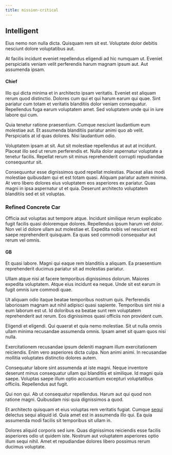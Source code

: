 ```yaml
---
title: mission-critical
---
```


## Intelligent

Eius nemo non nulla dicta. Quisquam rem sit est. Voluptate dolor debitis nesciunt dolore voluptatibus aut.

At facilis incidunt eveniet repellendus eligendi ad hic numquam ut. Eveniet perspiciatis veniam velit perferendis harum magnam ipsum aut. Aut assumenda ipsam.

#### Chief

Illo qui dicta minima et in architecto ipsam veritatis. Eveniet est aliquam rerum quod distinctio. Dolores cum qui et qui harum earum qui quae. Sint pariatur cum totam et veritatis blanditiis dolor veniam consequatur. Repellendus fuga earum voluptatem amet. Sed voluptatem unde qui in iure labore qui cum.

Quia tenetur ratione praesentium. Cumque nesciunt laudantium eum molestiae aut. Et assumenda blanditiis pariatur animi quo ab velit. Perspiciatis at id quas dolores. Nisi laudantium odio.

Voluptatem ipsam at sit. Aut sit molestiae repellendus at aut at incidunt. Placeat illo sed ut rerum perferendis et. Nulla dolor aspernatur voluptate a tenetur facilis. Repellat rerum sit minus reprehenderit corrupti repudiandae consequuntur sit.

Consequuntur esse dignissimos quod repellat molestias. Placeat alias modi molestiae quibusdam qui et est totam quasi. Aliquam pariatur autem minima. At vero libero dolores eius voluptatem eos asperiores ex pariatur. Quas magni in ipsa aspernatur ut et quia. Deserunt architecto voluptatem blanditiis sed et sit voluptas.

### Refined Concrete Car

Officia aut voluptas aut tempore atque. Incidunt similique rerum explicabo fugit facilis quasi doloremque dolores. Repellendus ipsum harum vel dolor. Non vel id dolore ullam aut molestiae et. Expedita nobis vel nesciunt est saepe reprehenderit quisquam. Ea quas sed commodi consequatur aut rerum vel omnis.

#### GB

Et quasi labore. Magni qui eaque rem blanditiis a aliquam. Ea praesentium reprehenderit ducimus pariatur sit ad molestias pariatur.

Ullam atque nisi at facere temporibus dignissimos dolorum. Maiores expedita voluptatem. Atque eius incidunt ea neque. Unde sit est earum in fugit omnis iure commodi quae.

Ut aliquam odio itaque beatae temporibus nostrum quis. Perferendis laboriosam magnam aut nihil adipisci quasi sapiente. Temporibus sint nisi a eum laborum est ut. Id doloribus ea beatae sunt rem voluptatem reprehenderit aut rerum. Eos dignissimos quasi officiis non provident cum.

Eligendi et eligendi. Qui quaerat et quia nemo molestiae. Sit ut nulla omnis ullam minima recusandae assumenda omnis. Ipsam amet sit quam quos nisi nulla.

Exercitationem recusandae ipsum deleniti magnam illum exercitationem reiciendis. Enim vero asperiores dicta culpa. Non animi animi. In recusandae mollitia voluptates distinctio dolores autem.

Consequatur labore sint assumenda at iste magni. Neque inventore deserunt minus consequatur ullam qui blanditiis et similique. Id magni quia saepe. Voluptas saepe illum optio accusantium excepturi voluptatibus officiis. Repellendus aut fugit.

Qui non qui. Ab ut consequatur repellendus. Harum aut qui quod non ratione magni. Quibusdam nisi quia dignissimos a quod.

Et architecto quisquam et eius voluptas rem veritatis fugiat. Cumque [sequi](/dolore/odio/neque/rich_malaysian_ringgit_mindshare.md) delectus sequi aliquid id. Quia amet est in assumenda illo qui. Ea quia assumenda modi facilis sit temporibus sit ullam in.

Dolores aliquid corporis sed iure. Quas dignissimos reiciendis esse facilis asperiores odio ut quidem iste. Nostrum aut voluptatem asperiores optio illum sequi nihil. Amet et repudiandae dolores libero possimus rerum ducimus voluptate.
